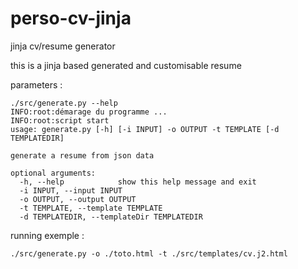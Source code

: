 # perso-cv-jinja
jinja cv/resume generator

this is a jinja based generated and customisable resume

parameters :
````
./src/generate.py --help
INFO:root:démarage du programme ...
INFO:root:script start
usage: generate.py [-h] [-i INPUT] -o OUTPUT -t TEMPLATE [-d TEMPLATEDIR]

generate a resume from json data

optional arguments:
  -h, --help            show this help message and exit
  -i INPUT, --input INPUT
  -o OUTPUT, --output OUTPUT
  -t TEMPLATE, --template TEMPLATE
  -d TEMPLATEDIR, --templateDir TEMPLATEDIR
````

running exemple :
````
./src/generate.py -o ./toto.html -t ./src/templates/cv.j2.html
````


